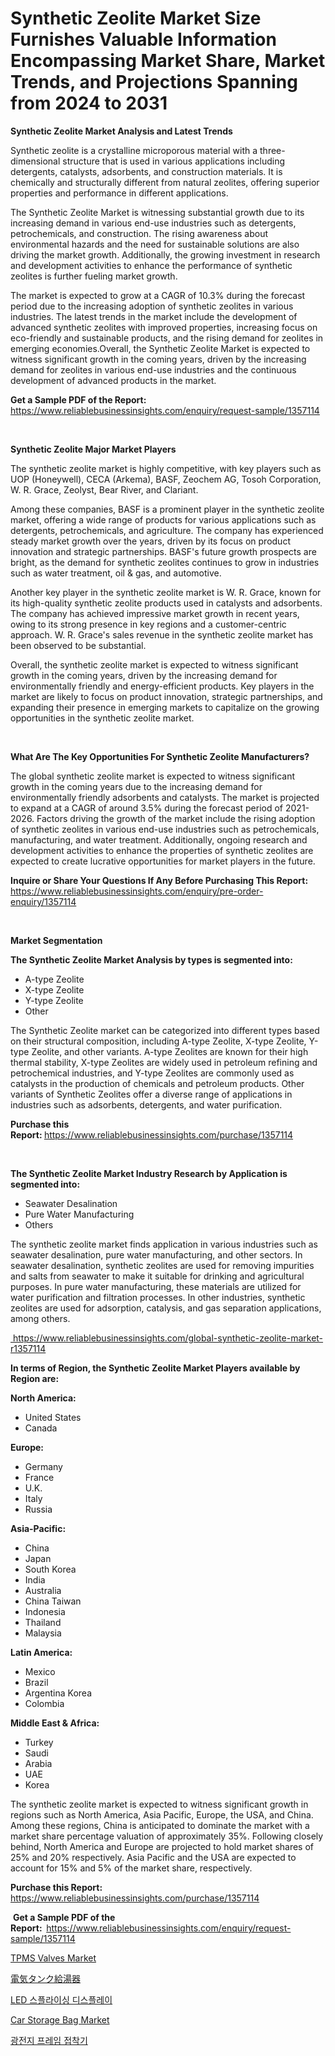 <p><h1>Synthetic Zeolite Market Size Furnishes Valuable Information Encompassing Market Share, Market Trends, and Projections Spanning from 2024 to 2031</h1></p><p><strong>Synthetic Zeolite Market Analysis and Latest Trends</strong></p>
<p><p>Synthetic zeolite is a crystalline microporous material with a three-dimensional structure that is used in various applications including detergents, catalysts, adsorbents, and construction materials. It is chemically and structurally different from natural zeolites, offering superior properties and performance in different applications.</p><p>The Synthetic Zeolite Market is witnessing substantial growth due to its increasing demand in various end-use industries such as detergents, petrochemicals, and construction. The rising awareness about environmental hazards and the need for sustainable solutions are also driving the market growth. Additionally, the growing investment in research and development activities to enhance the performance of synthetic zeolites is further fueling market growth.</p><p>The market is expected to grow at a CAGR of 10.3% during the forecast period due to the increasing adoption of synthetic zeolites in various industries. The latest trends in the market include the development of advanced synthetic zeolites with improved properties, increasing focus on eco-friendly and sustainable products, and the rising demand for zeolites in emerging economies.Overall, the Synthetic Zeolite Market is expected to witness significant growth in the coming years, driven by the increasing demand for zeolites in various end-use industries and the continuous development of advanced products in the market.</p></p>
<p><strong>Get a Sample PDF of the Report:&nbsp;</strong> <a href="https://www.reliablebusinessinsights.com/enquiry/request-sample/1357114">https://www.reliablebusinessinsights.com/enquiry/request-sample/1357114</a></p>
<p>&nbsp;</p>
<p><strong>Synthetic Zeolite Major Market Players</strong></p>
<p><p>The synthetic zeolite market is highly competitive, with key players such as UOP (Honeywell), CECA (Arkema), BASF, Zeochem AG, Tosoh Corporation, W. R. Grace, Zeolyst, Bear River, and Clariant. </p><p>Among these companies, BASF is a prominent player in the synthetic zeolite market, offering a wide range of products for various applications such as detergents, petrochemicals, and agriculture. The company has experienced steady market growth over the years, driven by its focus on product innovation and strategic partnerships. BASF's future growth prospects are bright, as the demand for synthetic zeolites continues to grow in industries such as water treatment, oil & gas, and automotive.</p><p>Another key player in the synthetic zeolite market is W. R. Grace, known for its high-quality synthetic zeolite products used in catalysts and adsorbents. The company has achieved impressive market growth in recent years, owing to its strong presence in key regions and a customer-centric approach. W. R. Grace's sales revenue in the synthetic zeolite market has been observed to be substantial.</p><p>Overall, the synthetic zeolite market is expected to witness significant growth in the coming years, driven by the increasing demand for environmentally friendly and energy-efficient products. Key players in the market are likely to focus on product innovation, strategic partnerships, and expanding their presence in emerging markets to capitalize on the growing opportunities in the synthetic zeolite market.</p></p>
<p>&nbsp;</p>
<p><strong>What Are The Key Opportunities For Synthetic Zeolite Manufacturers?</strong></p>
<p><p>The global synthetic zeolite market is expected to witness significant growth in the coming years due to the increasing demand for environmentally friendly adsorbents and catalysts. The market is projected to expand at a CAGR of around 3.5% during the forecast period of 2021-2026. Factors driving the growth of the market include the rising adoption of synthetic zeolites in various end-use industries such as petrochemicals, manufacturing, and water treatment. Additionally, ongoing research and development activities to enhance the properties of synthetic zeolites are expected to create lucrative opportunities for market players in the future.</p></p>
<p><strong>Inquire or Share Your Questions If Any Before Purchasing This Report:</strong> <a href="https://www.reliablebusinessinsights.com/enquiry/pre-order-enquiry/1357114">https://www.reliablebusinessinsights.com/enquiry/pre-order-enquiry/1357114</a></p>
<p>&nbsp;</p>
<p><strong>Market Segmentation</strong></p>
<p><strong>The Synthetic Zeolite Market Analysis by types is segmented into:</strong></p>
<p><ul><li>A-type Zeolite</li><li>X-type Zeolite</li><li>Y-type Zeolite</li><li>Other</li></ul></p>
<p><p>The Synthetic Zeolite market can be categorized into different types based on their structural composition, including A-type Zeolite, X-type Zeolite, Y-type Zeolite, and other variants. A-type Zeolites are known for their high thermal stability, X-type Zeolites are widely used in petroleum refining and petrochemical industries, and Y-type Zeolites are commonly used as catalysts in the production of chemicals and petroleum products. Other variants of Synthetic Zeolites offer a diverse range of applications in industries such as adsorbents, detergents, and water purification.</p></p>
<p><strong>Purchase this Report:&nbsp;</strong><a href="https://www.reliablebusinessinsights.com/purchase/1357114">https://www.reliablebusinessinsights.com/purchase/1357114</a></p>
<p>&nbsp;</p>
<p><strong>The Synthetic Zeolite Market Industry Research by Application is segmented into:</strong></p>
<p><ul><li>Seawater Desalination</li><li>Pure Water Manufacturing</li><li>Others</li></ul></p>
<p><p>The synthetic zeolite market finds application in various industries such as seawater desalination, pure water manufacturing, and other sectors. In seawater desalination, synthetic zeolites are used for removing impurities and salts from seawater to make it suitable for drinking and agricultural purposes. In pure water manufacturing, these materials are utilized for water purification and filtration processes. In other industries, synthetic zeolites are used for adsorption, catalysis, and gas separation applications, among others.</p></p>
<p><a href="https://www.reliablebusinessinsights.com/global-synthetic-zeolite-market-r1357114">&nbsp;https://www.reliablebusinessinsights.com/global-synthetic-zeolite-market-r1357114</a></p>
<p><strong>In terms of Region, the Synthetic Zeolite Market Players available by Region are:</strong></p>
<p>
    <p> <strong> North America: </strong>
        <ul>
            <li>United States</li>
            <li>Canada</li>
        </ul>
        </p> 
    <p> <strong> Europe: </strong>
        <ul>
            <li>Germany</li>
            <li>France</li>
            <li>U.K.</li>
            <li>Italy</li>
            <li>Russia</li>
        </ul>
        </p> 
    <p> <strong> Asia-Pacific: </strong>
        <ul>
            <li>China</li>
            <li>Japan</li>
            <li>South Korea</li>
            <li>India</li>
            <li>Australia</li>
            <li>China Taiwan</li>
            <li>Indonesia</li>
            <li>Thailand</li>
            <li>Malaysia</li>
        </ul>
        </p> 
    <p> <strong> Latin America: </strong>
        <ul>
            <li>Mexico</li>
            <li>Brazil</li>
            <li>Argentina Korea</li>
            <li>Colombia</li>
        </ul>
        </p> 
    <p> <strong> Middle East & Africa: </strong>
        <ul>
            <li>Turkey</li>
            <li>Saudi</li>
            <li>Arabia</li>
            <li>UAE</li>
            <li>Korea</li>
        </ul>
    </p>
    </p>
<p><p>The synthetic zeolite market is expected to witness significant growth in regions such as North America, Asia Pacific, Europe, the USA, and China. Among these regions, China is anticipated to dominate the market with a market share percentage valuation of approximately 35%. Following closely behind, North America and Europe are projected to hold market shares of 25% and 20% respectively. Asia Pacific and the USA are expected to account for 15% and 5% of the market share, respectively.</p></p>
<p><strong>Purchase this Report: </strong><a href="https://www.reliablebusinessinsights.com/purchase/1357114">https://www.reliablebusinessinsights.com/purchase/1357114</a></p>
<p>&nbsp;<strong>Get a Sample PDF of the Report:&nbsp;&nbsp;</strong><a href="https://www.reliablebusinessinsights.com/enquiry/request-sample/1357114">https://www.reliablebusinessinsights.com/enquiry/request-sample/1357114</a></p>
<p><strong></strong></p>
<p><p><a href="https://github.com/bobicer/Market-Research-Report-List-3/blob/main/tpms-valves-market.md">TPMS Valves Market</a></p><p><a href="https://github.com/reliezer65/Market-Research-Report-List-1/blob/main/1920375129135.md">電気タンク給湯器</a></p><p><a href="https://github.com/vsn7qpua81q/Market-Research-Report-List-2/blob/main/2306742116592.md">LED 스플라이싱 디스플레이</a></p><p><a href="https://github.com/globismark/Market-Research-Report-List-3/blob/main/car-storage-bag-market.md">Car Storage Bag Market</a></p><p><a href="https://github.com/trmesnao7959541/Market-Research-Report-List-2/blob/main/9246538116591.md">광전지 프레임 접착기</a></p></p>